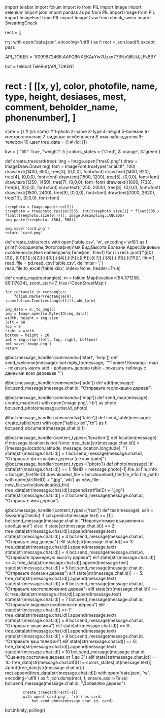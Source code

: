 import telebot
import folium
import io
from PIL import Image
import selenium
import json
import pandas as pd
from PIL import Image
from PIL import ImageFont
from PIL import ImageDraw
from check_swear import SwearingCheck



rect = []

try:
    with open('data.json', encoding='utf8') as f:
        rect = json.load(f)
except:
    pass

API_TOKEN = '8099672466:AAFQ8NKEKAaYw7Uzxn77BNp1j6UkLLFk8BY'

bot = telebot.TeleBot(API_TOKEN)

# rect : [ [[x, y], color, photofile, name, type, height, desiases, mest, comment, beholder_name, phonenumber], ]

state = {} # {id: state}  # 1-photo 2-name 3-type 4-height 5-болезни 6-местоположение 7-видовые особенности 8-имя наблюдателя 9-телефон 10-цвет
tree_data = {} # {id: []}

kw = {
    "fill": True,
    "weight": 5
}
colors_states = {1:'red', 2:'orange', 3:'green'}

def create_treecard(tree):
    img = Image.open("tree0.png")
    draw = ImageDraw.Draw(img)
    font = ImageFont.truetype("arial.ttf", 100)
    draw.text((1400, 650), tree[3], (0,0,0), font=font)
    draw.text((1400, 920), tree[4], (0,0,0), font=font)
    draw.text((1500, 1200), tree[5], (0,0,0), font=font)
    draw.text((1350, 1450), tree[7], (0,0,0), font=font)
    draw.text((1000, 1730), tree[6], (0,0,0), font=font)
    draw.text((1250, 2000), tree[8], (0,0,0), font=font)
    draw.text((1500, 2400), tree[9], (0,0,0), font=font)
    draw.text((1000, 2620), tree[10], (0,0,0), font=font)

    treephoto = Image.open(tree[2])
    treephoto = treephoto.resize((535, int(treephoto.size[1] * float(535 / float(treephoto.size[0])))), Image.Resampling.LANCZOS)
    img.paste(treephoto, (504, 568))
    
    img.save('card.png')
    return 'card.png'

def create_table(rect):
    with open('table.csv', 'w', encoding='utf8') as f:
        print('Координаты;Фотография;Имя;Вид;Высота;Болезни;Адрес;Видовые особенности;Имя наблюдаеля;Телефон', file=f)
        for i in rect:
            print(f'{i[0][0]}, {i[0][1]};{i[2]};{i[3]};{i[4]};{i[5]};{i[6]};{i[7]};{i[8]};{i[9]};{i[10]}', file=f)
    read_file = pd.read_csv('table.csv', delimiter=';')
    read_file.to_excel('table.xlsx', index=None, header=True)

def create_map(rectangles):
    m = folium.Map(location=[54.371258, 86.117834], zoom_start=7, tiles='OpenStreetMap')

    for rectangle in rectangles:
        folium.Marker(rectangle[0], icon=folium.Icon(rectangle[1])).add_to(m)
    
    img_data = m._to_png(5)
    img = Image.open(io.BytesIO(img_data))
    width, height = img.size
    left = 60
    top = 0
    right = width
    bottom = height - 20
    im1 = img.crop((left, top, right, bottom))
    im1.save('image.png')
    return 


@bot.message_handler(commands=['start', 'help'])
def send_welcome(message):
    bot.reply_to(message, '''Привет!
Команды:
map - показать карту
add - добавить дерево
table - показать таблицу с данными всех деревьев
''')

@bot.message_handler(commands=['add'])
def add(message):
    bot.send_message(message.chat.id, "Отправьте геолокацию дерева")
    

@bot.message_handler(commands=['map'])
def send_map(message):
    create_map(rect)
    with open('image.png', 'rb') as photo:
        bot.send_photo(message.chat.id, photo)

@bot.message_handler(commands=['table'])
def send_table(message):
    create_table(rect)
    with open("table.xlsx","rb") as f:
        bot.send_document(message.chat.id,f)

@bot.message_handler(content_types=['location'])
def location(message):
    if message.location is not None:
        tree_data[str(message.chat.id)] = [[message.location.latitude, message.location.longitude], '']
        state[str(message.chat.id)] = 1
        bot.send_message(message.chat.id, "Отправьте фотографию дерева (не как файл)")
@bot.message_handler(content_types=['photo'])
def photo(message):
    if state[str(message.chat.id)] == 1:
        fileID = message.photo[-1].file_id
        file_info = bot.get_file(fileID)
        downloaded_file = bot.download_file(file_info.file_path)
        with open(str(fileID) + ".jpg", 'wb') as new_file:
            new_file.write(downloaded_file)
        tree_data[str(message.chat.id)].append(str(fileID) + ".jpg")
        state[str(message.chat.id)] = 2
        bot.send_message(message.chat.id, "Отправьте имя дерева")
            
@bot.message_handler(content_types=['text'])
def text(message):
    sch = SwearingCheck()
    if sch.predict(message.text) == [1]:
        bot.send_message(message.chat.id, "Недопустимые выражения в сообщении")
    else:
        if state[str(message.chat.id)] == 2:
            tree_data[str(message.chat.id)].append(message.text)
            state[str(message.chat.id)] = 3
            bot.send_message(message.chat.id, "Отправьте вид дерева")
        elif state[str(message.chat.id)] == 3:
            tree_data[str(message.chat.id)].append(message.text)
            state[str(message.chat.id)] = 4
            bot.send_message(message.chat.id, "Отправьте примерную высоту дерева")
        elif state[str(message.chat.id)] == 4:
            tree_data[str(message.chat.id)].append(message.text)
            state[str(message.chat.id)] = 5
            bot.send_message(message.chat.id, "Отправьте болезни дерева")
        elif state[str(message.chat.id)] == 5:
            tree_data[str(message.chat.id)].append(message.text)
            state[str(message.chat.id)] = 6
            bot.send_message(message.chat.id, "Отправьте местоположение дерева")
        elif state[str(message.chat.id)] == 6:
            tree_data[str(message.chat.id)].append(message.text)
            state[str(message.chat.id)] = 7
            bot.send_message(message.chat.id, "Отправьте видовые особенности дерева")
        elif state[str(message.chat.id)] == 7:
            tree_data[str(message.chat.id)].append(message.text)
            state[str(message.chat.id)] = 8
            bot.send_message(message.chat.id, "Отправьте ваше имя")
        elif state[str(message.chat.id)] == 8:
            tree_data[str(message.chat.id)].append(message.text)
            state[str(message.chat.id)] = 9
            bot.send_message(message.chat.id, "Отправьте ваш телефон")
        elif state[str(message.chat.id)] == 9:
            tree_data[str(message.chat.id)].append(message.text)
            state[str(message.chat.id)] = 10
            bot.send_message(message.chat.id, "Оцените состояние дерева от 1 до 3")
        elif state[str(message.chat.id)] == 10:
            tree_data[str(message.chat.id)][1] = colors_states[int(message.text)]
            #print(tree_data[str(message.chat.id)])
            rect.append(tree_data[str(message.chat.id)])
            with open('data.json', 'w', encoding='utf8') as f:
                json.dump(rect, f, ensure_ascii=False)
            bot.send_message(message.chat.id, "Добавляю дерево")

            create_treecard(rect[-1])
            with open('card.png', 'rb') as card:
                bot.send_photo(message.chat.id, card)


bot.infinity_polling()

